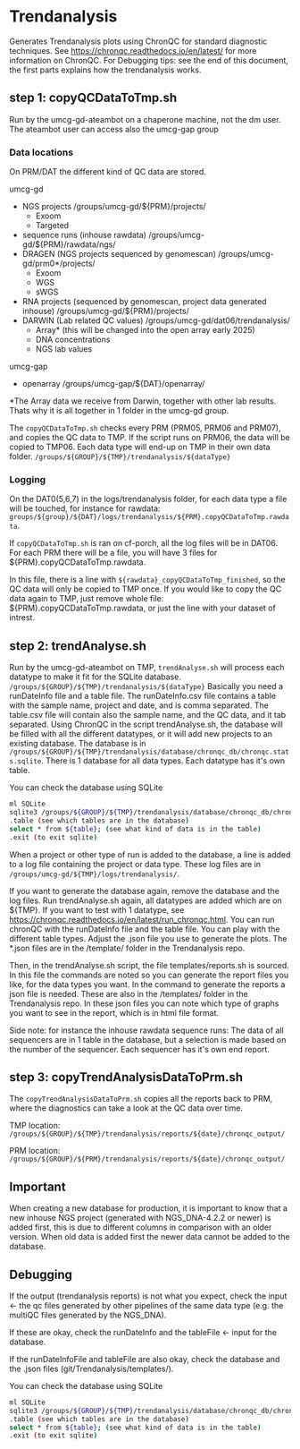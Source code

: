 # Trendanalysis
Generates Trendanalysis plots using ChronQC for standard diagnostic techniques. 
See https://chronqc.readthedocs.io/en/latest/ for more information on ChronQC.
For Debugging tips: see the end of this document, the first parts explains how the trendanalysis works.

## step 1: copyQCDataToTmp.sh 
Run by the umcg-gd-ateambot on a chaperone machine, not the dm user. The ateambot user can access also the umcg-gap group

### Data locations
On PRM/DAT the different kind of QC data are stored.

umcg-gd
- NGS projects /groups/umcg-gd/${PRM}/projects/
	- Exoom
	- Targeted
- sequence runs (inhouse rawdata) /groups/umcg-gd/${PRM}/rawdata/ngs/
- DRAGEN (NGS projects sequenced by genomescan) /groups/umcg-gd/prm0*/projects/
	- Exoom
	- WGS
	- sWGS
- RNA projects (sequenced by genomescan, project data generated inhouse) /groups/umcg-gd/${PRM}/projects/
- DARWIN (Lab related QC values) /groups/umcg-gd/dat06/trendanalysis/
	- Array* (this will be changed into the open array early 2025)
	- DNA concentrations
	- NGS lab values

umcg-gap
- openarray /groups/umcg-gap/${DAT}/openarray/

 *The Array data we receive from Darwin, together with other lab results. Thats why it is all together in 1 folder in the umcg-gd group.

The `copyQCDataToTmp.sh` checks every PRM (PRM05, PRM06 and PRM07), and copies the QC data to TMP. 
If the script runs on PRM06, the data will be copied to TMP06. Each data type will end-up on TMP in their own data folder.
`/groups/${GROUP}/${TMP}/trendanalysis/${dataType}`

### Logging
On the DAT0(5,6,7) in the logs/trendanalysis folder, for each data type a file will be touched, for instance for rawdata: `groups/${group}/${DAT}/logs/trendanalysis/${PRM}.copyQCDataToTmp.rawdata`.

If `copyQCDataToTmp.sh` is ran on cf-porch, all the log files will be in DAT06. For each PRM there will be a file, you will have 3 files for ${PRM}.copyQCDataToTmp.rawdata.

In this file, there is a line with `${rawdata}_copyQCDataToTmp_finished`, so the QC data will only be copied to TMP once. 
If you would like to copy the QC data again to TMP, just remove whole file: ${PRM}.copyQCDataToTmp.rawdata, or just the line with your dataset of intrest.

## step 2: trendAnalyse.sh

Run by the umcg-gd-ateambot on TMP, `trendAnalyse.sh` will process each datatype to make it fit for the SQLite database. `/groups/${GROUP}/${TMP}/trendanalysis/${dataType}`
Basically you need a runDateInfo file and a table file. 
The runDateInfo.csv file contains a table with the sample name, project and date, and is comma separated.
The table.csv file will contain also the sample name, and the QC data, and it tab separated.
Using ChronQC in the script trendAnalyse.sh, the database will be filled with all the different datatypes, or it will add new projects to an existing database.
The database is in `/groups/${GROUP}/${TMP}/trendanalysis/database/chronqc_db/chronqc.stats.sqlite`. 
There is 1 database for all data types. Each datatype has it's own table.

You can check the database using SQLite

```bash
ml SQLite 
sqlite3 /groups/${GROUP}/${TMP}/trendanalysis/database/chronqc_db/chronqc.stats.sqlite
.table (see which tables are in the database)
select * from ${table}; (see what kind of data is in the table)
.exit (to exit sqlite)
```

When a project or other type of run is added to the database, a line is added to a log file containing the project or data type. 
These log files are in `/groups/umcg-gd/${TMP}/logs/trendanalysis/`.

If you want to generate the database again, remove the database and the log files.
Run trendAnalyse.sh again, all datatypes are added which are on ${TMP}.
If you want to test with 1 datatype, see https://chronqc.readthedocs.io/en/latest/run_chronqc.html.
You can run chronQC with the runDateInfo file and the table file.
You can play with the different table types. Adjust the .json file you use to generate the plots. The *.json files are in the /template/ folder in the Trendanalysis repo.

Then, in the trendAnalyse.sh script, the file templates/reports.sh is sourced.
In this file the commands are noted so you can generate the report files you like, for the data types you want.
In the command to generate the reports a json file is needed. These are also in the /templates/ folder in the Trendanalysis repo.
In these json files you can note which type of graphs you want to see in the report, which is in html file format.

Side note: for instance the inhouse rawdata sequence runs: The data of all sequencers are in 1 table in the database, but a selection is made based on the number of the sequencer. 
Each sequencer has it's own end report. 

## step 3: copyTrendAnalysisDataToPrm.sh

The `copyTrendAnalysisDataToPrm.sh` copies all the reports back to PRM, where the diagnostics can take a look at the QC data over time.

TMP location: `/groups/${GROUP}/${TMP}/trendanalysis/reports/${date}/chronqc_output/`

PRM location: `/groups/${GROUP}/${PRM}/trendanalysis/reports/${date}/chronqc_output/`

## Important
When creating a new database for production, it is important to know that a new inhouse NGS project (generated with NGS_DNA-4.2.2 or newer) is added first, 
this is due to different columns in comparison with an older version. 
When old data is added first the newer data cannot be added to the database.

## Debugging
If the output (trendanalysis reports) is not what you expect, check the input <- the qc files generated by other pipelines of the same data type (e.g. the multiQC files generated by the NGS_DNA).

If these are okay, check the runDateInfo and the tableFile <- input for the database.

If the runDateInfoFile and tableFile are also okay, check the database and the .json files (git/Trendanalysis/templates/).

You can check the database using SQLite
```bash
ml SQLite 
sqlite3 /groups/${GROUP}/${TMP}/trendanalysis/database/chronqc_db/chronqc.stats.sqlite
.table (see which tables are in the database)
select * from ${table}; (see what kind of data is in the table)
.exit (to exit sqlite)
```
